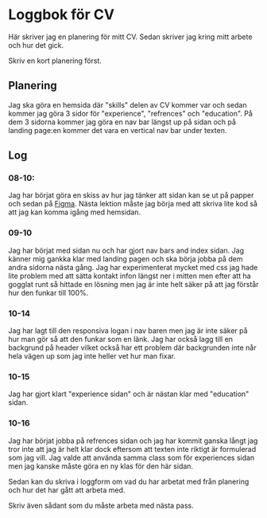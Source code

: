 # Loggbok för CV

Här skriver jag en planering för mitt CV.
Sedan skriver jag kring mitt arbete och hur det gick.

Skriv en kort planering först.

## Planering
Jag ska göra en hemsida där "skills" delen av CV kommer var och sedan kommer jag göra 3 sidor för "experience", "refrences" och "education". På dem 3 sidorna kommer jag göra en nav bar längst up på sidan och på landing page:en kommer det vara en vertical nav bar under texten.


## Log
### 08-10: 
Jag har börjat göra en skiss av hur jag tänker att sidan kan se ut på papper och sedan på [Figma](https://www.figma.com/design/geXmXAKsvvBBCTDKPDH1MB/CV-Webutv?node-id=0-1&t=4Oduk69wzKXz2rx0-1). Nästa lektion måste jag börja med att skriva lite kod så att jag kan komma igång med hemsidan.
### 09-10
Jag har börjat med sidan nu och har gjort nav bars and index sidan. Jag känner mig gankka klar med landing pagen och ska börja jobba på dem andra sidorna nästa gång. Jag har experimenterat mycket med css jag hade lite problem med att sätta kontakt infon längst ner i mitten men efter att ha gogglat runt så hittade en lösning men jag är inte helt säker på att jag förstår hur den funkar till 100%.  

### 10-14
Jag har lagt till den responsiva logan i nav baren men jag är inte säker på hur man gör så att den funkar som en länk. Jag har också lagg till en backgrund på header vilket också har ett problem där backgrunden inte når hela vägen up som jag inte heller vet hur man fixar.  

### 10-15
Jag har gjort klart "experience sidan" och är nästan klar med "education" sidan.

### 10-16
Jag har börjat jobba på refrences sidan och jag har kommit ganska långt jag tror inte att jag är helt klar dock eftersom att texten inte riktigt är formulerad som jag vill. Jag valde att använda samma class som för experiences sidan men jag kanske måste göra en ny klas för den här sidan.


Sedan kan du skriva i loggform om vad du har arbetat med från planering och hur det har gått att arbeta med.

Skriv även sådant som du måste arbeta med nästa pass.